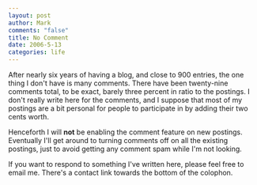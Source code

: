 ```yaml
--- 
layout: post
author: Mark
comments: "false"
title: No Comment
date: 2006-5-13
categories: life
---
```

After nearly six years of having a blog, and close to 900 entries, the one thing I don't have is many comments. There have been twenty-nine comments total, to be exact, barely three percent in ratio to the postings. I don't really write here for the comments, and I suppose that most of my postings are a bit personal for people to participate in by adding their two cents worth.

Henceforth I will <strong>not</strong> be enabling the comment feature on new postings. Eventually I'll get around to turning comments off on all the existing postings, just to avoid getting any comment spam while I'm not looking.

If you want to respond to something I've written here, please feel free to email me. There's a contact link towards the bottom of the colophon.
